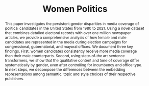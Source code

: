 ---
title: "Women Politics"
authors:
- admin
- Sahar Parsa
author_notes: ""
date: ""
doi: ""

# Schedule page publish date (NOT publication's date).
publishDate: ""

# Publication type.
# Accepts a single type but formatted as a YAML list (for Hugo requirements).
# Enter a publication type from the CSL standard.
publication_types: ["manuscript"]

# Publication name and optional abbreviated publication name.
publication: ""
publication_short: ""

abstract: This paper investigates the persistent gender disparities in media coverage of political candidates in the United States from 1980 to 2021. Using a novel dataset that combines detailed electoral records with over one million newspaper articles, we provide a comprehensive analysis of how female and male candidates are represented in the media during election campaigns for congressional, gubernatorial, and mayoral offices. We document three key findings. First, women candidates consistently receive more media coverage than their male counterparts. Second, using state-of-the art sentence transformers, we show that the qualitative content and tone of coverage differ systematically by gender, even after controlling for incumbency and office type. In next steps, we decompose the differences between the embedding representations among semantic, topic and style choices of their respective publishers.

# Summary. An optional shortened abstract.
summary: Lorem ipsum dolor sit amet, consectetur adipiscing elit. Duis posuere tellus ac convallis placerat. Proin tincidunt magna sed ex sollicitudin condimentum.

tags:
- Source Themes
featured: false

# links:
# - name: ""
#   url: ""
url_pdf: ''
url_code: ''
url_dataset: ''
url_poster: ''
url_project: ''
url_slides: ''
url_source: ''
url_video: ''

# Featured image
# To use, add an image named `featured.jpg/png` to your page's folder. 
image:
  caption: 'Image credit: [**Unsplash**](https://unsplash.com/photos/jdD8gXaTZsc)'
  focal_point: ""
  preview_only: false

# Associated Projects (optional).
#   Associate this publication with one or more of your projects.
#   Simply enter your project's folder or file name without extension.
#   E.g. `internal-project` references `content/project/internal-project/index.md`.
#   Otherwise, set `projects: []`.
projects: []

# Slides (optional).
#   Associate this publication with Markdown slides.
#   Simply enter your slide deck's filename without extension.
#   E.g. `slides: "example"` references `content/slides/example/index.md`.
#   Otherwise, set `slides: ""`.
slides: ""
---